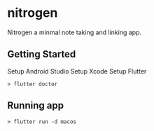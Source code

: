 # nitrogen

Nitrogen a minmal note taking and linking app.

## Getting Started

Setup Android Studio
Setup Xcode
Setup Flutter

```
> flutter doctor
```

## Running app

```
> flutter run -d macos
```